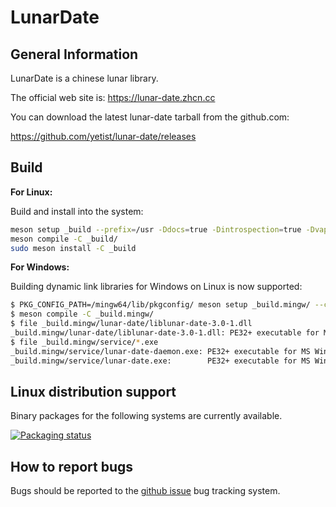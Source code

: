 # LunarDate

## General Information

LunarDate is a chinese lunar library.

The official web site is: <https://lunar-date.zhcn.cc>

You can download the latest lunar-date tarball from the github.com:

<https://github.com/yetist/lunar-date/releases>

## Build

**For Linux:**

Build and install into the system:

```sh
meson setup _build --prefix=/usr -Ddocs=true -Dintrospection=true -Dvapi=true -Dtests=true
meson compile -C _build/
sudo meson install -C _build
```

**For Windows:**

Building dynamic link libraries for Windows on Linux is now supported:

```sh
$ PKG_CONFIG_PATH=/mingw64/lib/pkgconfig/ meson setup _build.mingw/ --cross-file cross/mingw.txt --prefix=/usr -Ddocs=true -Dtests=true
$ meson compile -C _build.mingw/
$ file _build.mingw/lunar-date/liblunar-date-3.0-1.dll
_build.mingw/lunar-date/liblunar-date-3.0-1.dll: PE32+ executable for MS Windows 5.02 (DLL), x86-64, 20 sections
$ file _build.mingw/service/*.exe
_build.mingw/service/lunar-date-daemon.exe: PE32+ executable for MS Windows 5.02 (console), x86-64, 19 sections
_build.mingw/service/lunar-date.exe:        PE32+ executable for MS Windows 5.02 (console), x86-64, 19 sections
```

## Linux distribution support

Binary packages for the following systems are currently available.

[![Packaging status](https://repology.org/badge/vertical-allrepos/lunar-date.svg?columns=3)](https://repology.org/project/lunar-date/versions)

## How to report bugs

Bugs should be reported to the [github issue](https://github.com/yetist/lunar-date/issues) bug tracking system.
